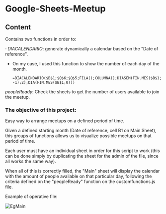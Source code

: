 # Google-Sheets-Meetup

## Content
Contains two functions in order to:

*· DIACALENDARIO*: generate dynamically a calendar based on the "Date of reference".

   - On my case, I used this function to show the number of each day of the month.

     `=DIACALENDARIO($B$1;$Q$6;$Q$5;FILA();COLUMNA();DIASEM(FIN.MES($B$1; -1);2);DIA(FIN.MES($B$1;0)))`

*peopleReady*: Check the sheets to get the number of users available to join the meetup.

### The objective of this project:
Easy way to arrange meetups on a defined period of time.

Given a defined starting month (Date of reference, cell B1 on Main Sheet), this groups of functions allows us to visualize possible meetups on that period of time.

Each user must have an individual sheet in order for this script to work (this can be done simply by duplicating the sheet for the admin of the file, since all works the same way).


When all of this is correctly filled, the "Main" sheet will display the calendar with the amount of people available on that particular day, following the criteria defined on the "peopleReady" function on the customfunctions.js file.


Example of operative file:

![EgMain](https://github.com/Jkutkut/Google-Sheets-Meetup/blob/master/resources/MeetupEgMain.png)
